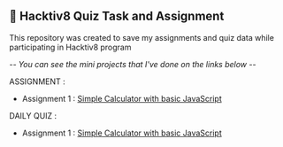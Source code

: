 ## 🧩 Hacktiv8 Quiz Task and Assignment

This repository was created to save my assignments and quiz data while participating in Hacktiv8 program


*-- You can see the mini projects that I've done on the links below --*

ASSIGNMENT :
  * Assignment 1 : [Simple Calculator with basic JavaScript](/)




DAILY QUIZ :
  * Assignment 1 : [Simple Calculator with basic JavaScript](/)

